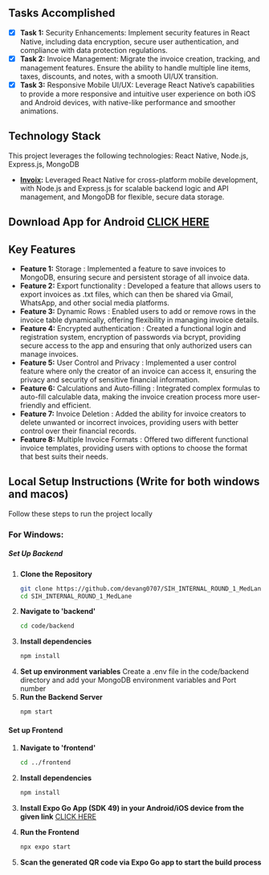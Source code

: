 ## Tasks Accomplished

- [x] **Task 1:** Security Enhancements: Implement security features in React Native, including data encryption, secure user authentication, and compliance with data protection regulations.
- [x] **Task 2:** Invoice Management: Migrate the invoice creation, tracking, and management features. Ensure the ability to handle multiple line items, taxes, discounts, and notes, with a smooth UI/UX transition.
- [x] **Task 3:** Responsive Mobile UI/UX: Leverage React Native’s capabilities to provide a more responsive and intuitive user experience on both iOS and Android devices, with native-like performance and smoother animations.

## Technology Stack

This project leverages the following technologies: React Native, Node.js, Express.js, MongoDB

- **[Invoix](https://expo.dev/artifacts/eas/fvWNV7KR1HQA7Yam35nqDQ.apk):** Leveraged React Native for cross-platform mobile development, with Node.js and Express.js for scalable backend logic and API management, and MongoDB for flexible, secure data storage.

## Download App for Android [CLICK HERE](https://expo.dev/artifacts/eas/fvWNV7KR1HQA7Yam35nqDQ.apk)


## Key Features

- **Feature 1:** Storage : Implemented a feature to save invoices to MongoDB, ensuring secure and persistent storage of all invoice data.
- **Feature 2:** Export functionality : Developed a feature that allows users to export invoices as .txt files, which can then be shared via Gmail, WhatsApp, and other social media platforms.
- **Feature 3:** Dynamic Rows : Enabled users to add or remove rows in the invoice table dynamically, offering flexibility in managing invoice details. 
- **Feature 4:** Encrypted authentication : Created a functional login and registration system, encryption of passwords via bcrypt, providing secure access to the app and ensuring that only authorized users can manage invoices.
- **Feature 5:** User Control and Privacy : Implemented a user control feature where only the creator of an invoice can access it, ensuring the privacy and security of sensitive financial information.
- **Feature 6:** Calculations and Auto-filling : Integrated complex formulas to auto-fill calculable data, making the invoice creation process more user-friendly and efficient.
- **Feature 7:** Invoice Deletion : Added the ability for invoice creators to delete unwanted or incorrect invoices, providing users with better control over their financial records.
- **Feature 8:** Multiple Invoice Formats : Offered two different functional invoice templates, providing users with options to choose the format that best suits their needs.

## Local Setup Instructions (Write for both windows and macos)

Follow these steps to run the project locally

### For Windows:

##### Set Up Backend

1. **Clone the Repository**
   ```bash
   git clone https://github.com/devang0707/SIH_INTERNAL_ROUND_1_MedLane.git
   cd SIH_INTERNAL_ROUND_1_MedLane
   ```
2. **Navigate to 'backend'**
   ```bash
   cd code/backend
   ```
3. **Install dependencies**
   ```bash
   npm install
   ```
4. **Set up environment variables** Create a .env file in the code/backend directory and add your MongoDB environment variables and Port number 
5. **Run the Backend Server**
   ```bash
   npm start
   ```

#### Set up Frontend

1. **Navigate to 'frontend'**
   ```bash
   cd ../frontend
   ```
2. **Install dependencies**
   ```bash
   npm install
   ```
3. **Install Expo Go App (SDK 49) in your Android/iOS device from the given link** [CLICK HERE](https://expo.dev/go?sdkVersion=49&platform=android&device=true)

4. **Run the Frontend**
   ```bash
   npx expo start
   ```
5. **Scan the generated QR code via Expo Go app to start the build process**
